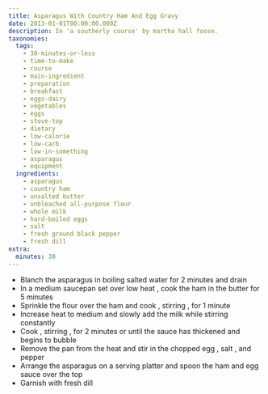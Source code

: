 ```yaml
---
title: Asparagus With Country Ham And Egg Gravy
date: 2013-01-01T00:00:00.000Z
description: In 'a southerly course' by martha hall foose.
taxonomies:
  tags:
    - 30-minutes-or-less
    - time-to-make
    - course
    - main-ingredient
    - preparation
    - breakfast
    - eggs-dairy
    - vegetables
    - eggs
    - stove-top
    - dietary
    - low-calorie
    - low-carb
    - low-in-something
    - asparagus
    - equipment
  ingredients:
    - asparagus
    - country ham
    - unsalted butter
    - unbleached all-purpose flour
    - whole milk
    - hard-boiled eggs
    - salt
    - fresh ground black pepper
    - fresh dill
extra:
  minutes: 30
---
```

 - Blanch the asparagus in boiling salted water for 2 minutes and drain
 - In a medium saucepan set over low heat , cook the ham in the butter for 5 minutes
 - Sprinkle the flour over the ham and cook , stirring , for 1 minute
 - Increase heat to medium and slowly add the milk while stirring constantly
 - Cook , stirring , for 2 minutes or until the sauce has thickened and begins to bubble
 - Remove the pan from the heat and stir in the chopped egg , salt , and pepper
 - Arrange the asparagus on a serving platter and spoon the ham and egg sauce over the top
 - Garnish with fresh dill
